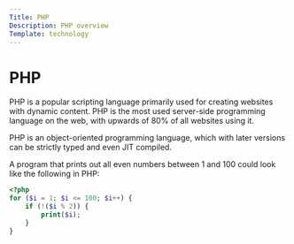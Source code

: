 ```yaml
---
Title: PHP
Description: PHP overview
Template: technology
---
```

# PHP

PHP is a popular scripting language primarily used for creating websites with dynamic content. PHP is the most used server-side programming language on the web, with upwards of 80% of all websites using it.

PHP is an object-oriented programming language, which with later versions can be strictly typed and even JIT compiled.

A program that prints out all even numbers between 1 and 100 could look like the following in PHP:

```php
<?php
for ($i = 1; $i <= 100; $i++) {
    if (!($i % 2)) {
        print($i);
    }
}
```
